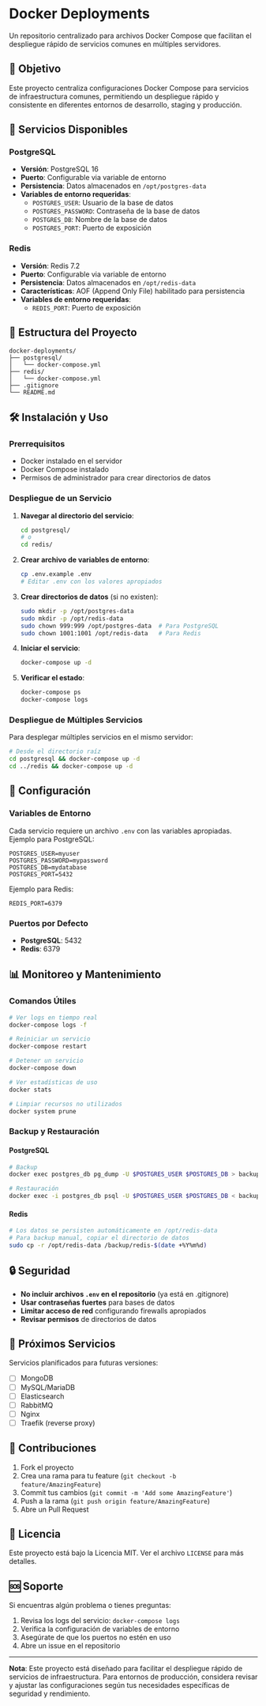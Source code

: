 # Docker Deployments

Un repositorio centralizado para archivos Docker Compose que facilitan el despliegue rápido de servicios comunes en múltiples servidores.

## 🎯 Objetivo

Este proyecto centraliza configuraciones Docker Compose para servicios de infraestructura comunes, permitiendo un despliegue rápido y consistente en diferentes entornos de desarrollo, staging y producción.

## 🚀 Servicios Disponibles

### PostgreSQL
- **Versión**: PostgreSQL 16
- **Puerto**: Configurable via variable de entorno
- **Persistencia**: Datos almacenados en `/opt/postgres-data`
- **Variables de entorno requeridas**:
  - `POSTGRES_USER`: Usuario de la base de datos
  - `POSTGRES_PASSWORD`: Contraseña de la base de datos
  - `POSTGRES_DB`: Nombre de la base de datos
  - `POSTGRES_PORT`: Puerto de exposición

### Redis
- **Versión**: Redis 7.2
- **Puerto**: Configurable via variable de entorno
- **Persistencia**: Datos almacenados en `/opt/redis-data`
- **Características**: AOF (Append Only File) habilitado para persistencia
- **Variables de entorno requeridas**:
  - `REDIS_PORT`: Puerto de exposición

## 📁 Estructura del Proyecto

```
docker-deployments/
├── postgresql/
│   └── docker-compose.yml
├── redis/
│   └── docker-compose.yml
├── .gitignore
└── README.md
```

## 🛠️ Instalación y Uso

### Prerrequisitos
- Docker instalado en el servidor
- Docker Compose instalado
- Permisos de administrador para crear directorios de datos

### Despliegue de un Servicio

1. **Navegar al directorio del servicio**:
   ```bash
   cd postgresql/
   # o
   cd redis/
   ```

2. **Crear archivo de variables de entorno**:
   ```bash
   cp .env.example .env
   # Editar .env con los valores apropiados
   ```

3. **Crear directorios de datos** (si no existen):
   ```bash
   sudo mkdir -p /opt/postgres-data
   sudo mkdir -p /opt/redis-data
   sudo chown 999:999 /opt/postgres-data  # Para PostgreSQL
   sudo chown 1001:1001 /opt/redis-data   # Para Redis
   ```

4. **Iniciar el servicio**:
   ```bash
   docker-compose up -d
   ```

5. **Verificar el estado**:
   ```bash
   docker-compose ps
   docker-compose logs
   ```

### Despliegue de Múltiples Servicios

Para desplegar múltiples servicios en el mismo servidor:

```bash
# Desde el directorio raíz
cd postgresql && docker-compose up -d
cd ../redis && docker-compose up -d
```

## 🔧 Configuración

### Variables de Entorno

Cada servicio requiere un archivo `.env` con las variables apropiadas. Ejemplo para PostgreSQL:

```env
POSTGRES_USER=myuser
POSTGRES_PASSWORD=mypassword
POSTGRES_DB=mydatabase
POSTGRES_PORT=5432
```

Ejemplo para Redis:

```env
REDIS_PORT=6379
```

### Puertos por Defecto

- **PostgreSQL**: 5432
- **Redis**: 6379

## 📊 Monitoreo y Mantenimiento

### Comandos Útiles

```bash
# Ver logs en tiempo real
docker-compose logs -f

# Reiniciar un servicio
docker-compose restart

# Detener un servicio
docker-compose down

# Ver estadísticas de uso
docker stats

# Limpiar recursos no utilizados
docker system prune
```

### Backup y Restauración

#### PostgreSQL
```bash
# Backup
docker exec postgres_db pg_dump -U $POSTGRES_USER $POSTGRES_DB > backup.sql

# Restauración
docker exec -i postgres_db psql -U $POSTGRES_USER $POSTGRES_DB < backup.sql
```

#### Redis
```bash
# Los datos se persisten automáticamente en /opt/redis-data
# Para backup manual, copiar el directorio de datos
sudo cp -r /opt/redis-data /backup/redis-$(date +%Y%m%d)
```

## 🔒 Seguridad

- **No incluir archivos `.env` en el repositorio** (ya está en .gitignore)
- **Usar contraseñas fuertes** para bases de datos
- **Limitar acceso de red** configurando firewalls apropiados
- **Revisar permisos** de directorios de datos

## 🚀 Próximos Servicios

Servicios planificados para futuras versiones:
- [ ] MongoDB
- [ ] MySQL/MariaDB
- [ ] Elasticsearch
- [ ] RabbitMQ
- [ ] Nginx
- [ ] Traefik (reverse proxy)

## 🤝 Contribuciones

1. Fork el proyecto
2. Crea una rama para tu feature (`git checkout -b feature/AmazingFeature`)
3. Commit tus cambios (`git commit -m 'Add some AmazingFeature'`)
4. Push a la rama (`git push origin feature/AmazingFeature`)
5. Abre un Pull Request

## 📝 Licencia

Este proyecto está bajo la Licencia MIT. Ver el archivo `LICENSE` para más detalles.

## 🆘 Soporte

Si encuentras algún problema o tienes preguntas:

1. Revisa los logs del servicio: `docker-compose logs`
2. Verifica la configuración de variables de entorno
3. Asegúrate de que los puertos no estén en uso
4. Abre un issue en el repositorio

---

**Nota**: Este proyecto está diseñado para facilitar el despliegue rápido de servicios de infraestructura. Para entornos de producción, considera revisar y ajustar las configuraciones según tus necesidades específicas de seguridad y rendimiento.
